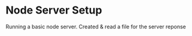 <h1>Node Server Setup</h1>
<p>Running a basic node server. Created & read a file for the server reponse</p>
